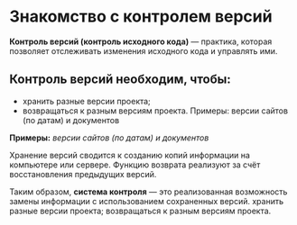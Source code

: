 # Знакомство с контролем версий #
**Контроль версий (контроль исходного кода)**  — практика, которая позволяет отслеживать изменения исходного кода и управлять ими.

## Контроль версий необходим, чтобы:
* хранить разные версии проекта;
* возвращаться к разным версиям проекта.
Примеры: версии сайтов (по датам) и документов

**Примеры:** *версии сайтов (по датам) и документов*

Хранение версий сводится к созданию копий информации на компьютере или сервере. 
Функцию возврата реализуют за счёт восстановления предыдущих версий. 

Таким образом, **система контроля** — это реализованная возможность замены информации 
с использованием сохраненных версий.
хранить разные версии проекта;
возвращаться к разным версиям проекта.





